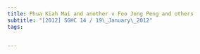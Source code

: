 ```yaml
---
title: Phua Kiah Mai and another v Foo Jong Peng and others 
subtitle: "[2012] SGHC 14 / 19\_January\_2012"
tags:


---
```


